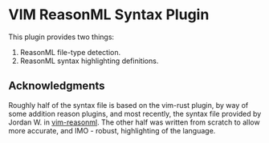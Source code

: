 # VIM ReasonML Syntax Plugin

This plugin provides two things:

1.  ReasonML file-type detection.
1.  ReasonML syntax highlighting definitions.

## Acknowledgments

Roughly half of the syntax file is based on the vim-rust plugin, by way of some addition reason plugins, and most recently, the syntax file provided by Jordan W. in [vim-reasonml](https://github.com/jordwalke/vim-reasonml).
The other half was written from scratch to allow more accurate, and IMO - robust, highlighting of the language.
